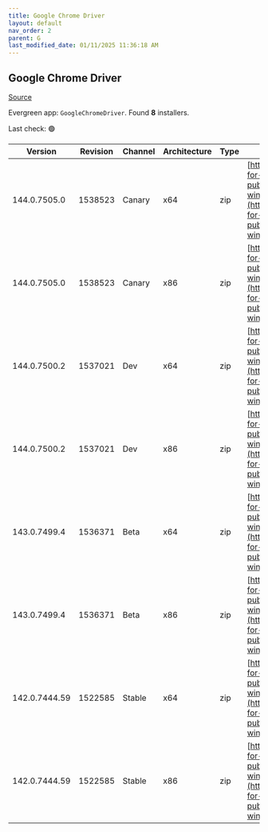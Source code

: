 ```yaml
---
title: Google Chrome Driver
layout: default
nav_order: 2
parent: G
last_modified_date: 01/11/2025 11:36:18 AM
---
```


## Google Chrome Driver

[Source](https://googlechromelabs.github.io/chrome-for-testing/)

Evergreen app: `GoogleChromeDriver`. Found **8** installers.

Last check: 🟢

| Version       | Revision | Channel | Architecture | Type | URI                                                                                                                                                                                                        |
| ------------- | -------- | ------- | ------------ | ---- | ---------------------------------------------------------------------------------------------------------------------------------------------------------------------------------------------------------- |
| 144.0.7505.0  | 1538523  | Canary  | x64          | zip  | [https://storage.googleapis.com/chrome-for-testing-public/144.0.7505.0/win64/chromedriver-win64.zip](https://storage.googleapis.com/chrome-for-testing-public/144.0.7505.0/win64/chromedriver-win64.zip)   |
| 144.0.7505.0  | 1538523  | Canary  | x86          | zip  | [https://storage.googleapis.com/chrome-for-testing-public/144.0.7505.0/win32/chromedriver-win32.zip](https://storage.googleapis.com/chrome-for-testing-public/144.0.7505.0/win32/chromedriver-win32.zip)   |
| 144.0.7500.2  | 1537021  | Dev     | x64          | zip  | [https://storage.googleapis.com/chrome-for-testing-public/144.0.7500.2/win64/chromedriver-win64.zip](https://storage.googleapis.com/chrome-for-testing-public/144.0.7500.2/win64/chromedriver-win64.zip)   |
| 144.0.7500.2  | 1537021  | Dev     | x86          | zip  | [https://storage.googleapis.com/chrome-for-testing-public/144.0.7500.2/win32/chromedriver-win32.zip](https://storage.googleapis.com/chrome-for-testing-public/144.0.7500.2/win32/chromedriver-win32.zip)   |
| 143.0.7499.4  | 1536371  | Beta    | x64          | zip  | [https://storage.googleapis.com/chrome-for-testing-public/143.0.7499.4/win64/chromedriver-win64.zip](https://storage.googleapis.com/chrome-for-testing-public/143.0.7499.4/win64/chromedriver-win64.zip)   |
| 143.0.7499.4  | 1536371  | Beta    | x86          | zip  | [https://storage.googleapis.com/chrome-for-testing-public/143.0.7499.4/win32/chromedriver-win32.zip](https://storage.googleapis.com/chrome-for-testing-public/143.0.7499.4/win32/chromedriver-win32.zip)   |
| 142.0.7444.59 | 1522585  | Stable  | x64          | zip  | [https://storage.googleapis.com/chrome-for-testing-public/142.0.7444.59/win64/chromedriver-win64.zip](https://storage.googleapis.com/chrome-for-testing-public/142.0.7444.59/win64/chromedriver-win64.zip) |
| 142.0.7444.59 | 1522585  | Stable  | x86          | zip  | [https://storage.googleapis.com/chrome-for-testing-public/142.0.7444.59/win32/chromedriver-win32.zip](https://storage.googleapis.com/chrome-for-testing-public/142.0.7444.59/win32/chromedriver-win32.zip) |
